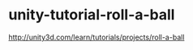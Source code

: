 unity-tutorial-roll-a-ball
==========================

http://unity3d.com/learn/tutorials/projects/roll-a-ball